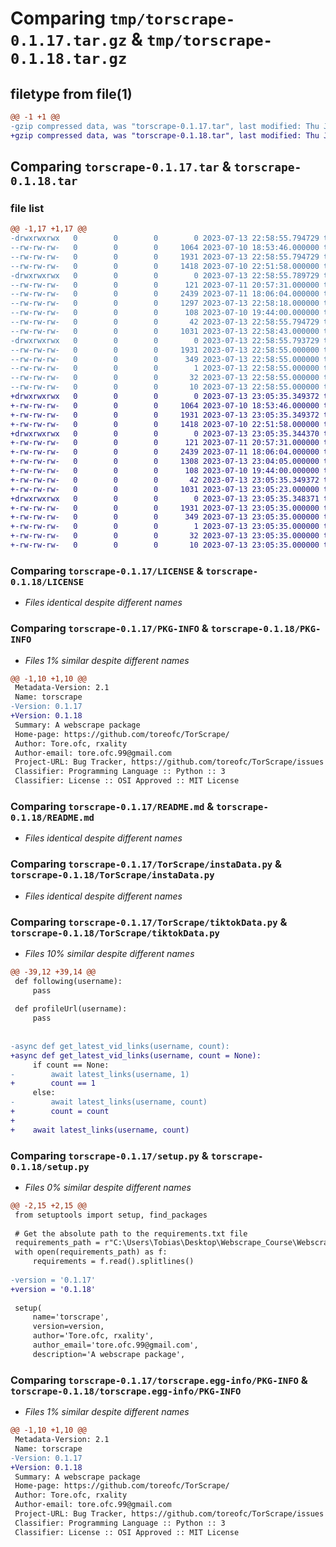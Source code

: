 # Comparing `tmp/torscrape-0.1.17.tar.gz` & `tmp/torscrape-0.1.18.tar.gz`

## filetype from file(1)

```diff
@@ -1 +1 @@
-gzip compressed data, was "torscrape-0.1.17.tar", last modified: Thu Jul 13 22:58:55 2023, max compression
+gzip compressed data, was "torscrape-0.1.18.tar", last modified: Thu Jul 13 23:05:35 2023, max compression
```

## Comparing `torscrape-0.1.17.tar` & `torscrape-0.1.18.tar`

### file list

```diff
@@ -1,17 +1,17 @@
-drwxrwxrwx   0        0        0        0 2023-07-13 22:58:55.794729 torscrape-0.1.17/
--rw-rw-rw-   0        0        0     1064 2023-07-10 18:53:46.000000 torscrape-0.1.17/LICENSE
--rw-rw-rw-   0        0        0     1931 2023-07-13 22:58:55.794729 torscrape-0.1.17/PKG-INFO
--rw-rw-rw-   0        0        0     1418 2023-07-10 22:51:58.000000 torscrape-0.1.17/README.md
-drwxrwxrwx   0        0        0        0 2023-07-13 22:58:55.789729 torscrape-0.1.17/TorScrape/
--rw-rw-rw-   0        0        0      121 2023-07-11 20:57:31.000000 torscrape-0.1.17/TorScrape/__init__.py
--rw-rw-rw-   0        0        0     2439 2023-07-11 18:06:04.000000 torscrape-0.1.17/TorScrape/instaData.py
--rw-rw-rw-   0        0        0     1297 2023-07-13 22:58:18.000000 torscrape-0.1.17/TorScrape/tiktokData.py
--rw-rw-rw-   0        0        0      108 2023-07-10 19:44:00.000000 torscrape-0.1.17/pyproject.toml
--rw-rw-rw-   0        0        0       42 2023-07-13 22:58:55.794729 torscrape-0.1.17/setup.cfg
--rw-rw-rw-   0        0        0     1031 2023-07-13 22:58:43.000000 torscrape-0.1.17/setup.py
-drwxrwxrwx   0        0        0        0 2023-07-13 22:58:55.793729 torscrape-0.1.17/torscrape.egg-info/
--rw-rw-rw-   0        0        0     1931 2023-07-13 22:58:55.000000 torscrape-0.1.17/torscrape.egg-info/PKG-INFO
--rw-rw-rw-   0        0        0      349 2023-07-13 22:58:55.000000 torscrape-0.1.17/torscrape.egg-info/SOURCES.txt
--rw-rw-rw-   0        0        0        1 2023-07-13 22:58:55.000000 torscrape-0.1.17/torscrape.egg-info/dependency_links.txt
--rw-rw-rw-   0        0        0       32 2023-07-13 22:58:55.000000 torscrape-0.1.17/torscrape.egg-info/requires.txt
--rw-rw-rw-   0        0        0       10 2023-07-13 22:58:55.000000 torscrape-0.1.17/torscrape.egg-info/top_level.txt
+drwxrwxrwx   0        0        0        0 2023-07-13 23:05:35.349372 torscrape-0.1.18/
+-rw-rw-rw-   0        0        0     1064 2023-07-10 18:53:46.000000 torscrape-0.1.18/LICENSE
+-rw-rw-rw-   0        0        0     1931 2023-07-13 23:05:35.349372 torscrape-0.1.18/PKG-INFO
+-rw-rw-rw-   0        0        0     1418 2023-07-10 22:51:58.000000 torscrape-0.1.18/README.md
+drwxrwxrwx   0        0        0        0 2023-07-13 23:05:35.344370 torscrape-0.1.18/TorScrape/
+-rw-rw-rw-   0        0        0      121 2023-07-11 20:57:31.000000 torscrape-0.1.18/TorScrape/__init__.py
+-rw-rw-rw-   0        0        0     2439 2023-07-11 18:06:04.000000 torscrape-0.1.18/TorScrape/instaData.py
+-rw-rw-rw-   0        0        0     1308 2023-07-13 23:04:05.000000 torscrape-0.1.18/TorScrape/tiktokData.py
+-rw-rw-rw-   0        0        0      108 2023-07-10 19:44:00.000000 torscrape-0.1.18/pyproject.toml
+-rw-rw-rw-   0        0        0       42 2023-07-13 23:05:35.349372 torscrape-0.1.18/setup.cfg
+-rw-rw-rw-   0        0        0     1031 2023-07-13 23:05:23.000000 torscrape-0.1.18/setup.py
+drwxrwxrwx   0        0        0        0 2023-07-13 23:05:35.348371 torscrape-0.1.18/torscrape.egg-info/
+-rw-rw-rw-   0        0        0     1931 2023-07-13 23:05:35.000000 torscrape-0.1.18/torscrape.egg-info/PKG-INFO
+-rw-rw-rw-   0        0        0      349 2023-07-13 23:05:35.000000 torscrape-0.1.18/torscrape.egg-info/SOURCES.txt
+-rw-rw-rw-   0        0        0        1 2023-07-13 23:05:35.000000 torscrape-0.1.18/torscrape.egg-info/dependency_links.txt
+-rw-rw-rw-   0        0        0       32 2023-07-13 23:05:35.000000 torscrape-0.1.18/torscrape.egg-info/requires.txt
+-rw-rw-rw-   0        0        0       10 2023-07-13 23:05:35.000000 torscrape-0.1.18/torscrape.egg-info/top_level.txt
```

### Comparing `torscrape-0.1.17/LICENSE` & `torscrape-0.1.18/LICENSE`

 * *Files identical despite different names*

### Comparing `torscrape-0.1.17/PKG-INFO` & `torscrape-0.1.18/PKG-INFO`

 * *Files 1% similar despite different names*

```diff
@@ -1,10 +1,10 @@
 Metadata-Version: 2.1
 Name: torscrape
-Version: 0.1.17
+Version: 0.1.18
 Summary: A webscrape package
 Home-page: https://github.com/toreofc/TorScrape/
 Author: Tore.ofc, rxality
 Author-email: tore.ofc.99@gmail.com
 Project-URL: Bug Tracker, https://github.com/toreofc/TorScrape/issues
 Classifier: Programming Language :: Python :: 3
 Classifier: License :: OSI Approved :: MIT License
```

### Comparing `torscrape-0.1.17/README.md` & `torscrape-0.1.18/README.md`

 * *Files identical despite different names*

### Comparing `torscrape-0.1.17/TorScrape/instaData.py` & `torscrape-0.1.18/TorScrape/instaData.py`

 * *Files identical despite different names*

### Comparing `torscrape-0.1.17/TorScrape/tiktokData.py` & `torscrape-0.1.18/TorScrape/tiktokData.py`

 * *Files 10% similar despite different names*

```diff
@@ -39,12 +39,14 @@
 def following(username):
     pass
 
 def profileUrl(username):
     pass
 
 
-async def get_latest_vid_links(username, count):
+async def get_latest_vid_links(username, count = None):
     if count == None:
-        await latest_links(username, 1)
+        count == 1
     else:
-        await latest_links(username, count)
+        count = count
+    
+    await latest_links(username, count)
```

### Comparing `torscrape-0.1.17/setup.py` & `torscrape-0.1.18/setup.py`

 * *Files 0% similar despite different names*

```diff
@@ -2,15 +2,15 @@
 from setuptools import setup, find_packages
 
 # Get the absolute path to the requirements.txt file
 requirements_path = r"C:\Users\Tobias\Desktop\Webscrape_Course\Webscrape Course\requirements.txt"
 with open(requirements_path) as f:
     requirements = f.read().splitlines()
 
-version = '0.1.17'
+version = '0.1.18'
 
 setup(
     name='torscrape',
     version=version,
     author='Tore.ofc, rxality',
     author_email='tore.ofc.99@gmail.com',
     description='A webscrape package',
```

### Comparing `torscrape-0.1.17/torscrape.egg-info/PKG-INFO` & `torscrape-0.1.18/torscrape.egg-info/PKG-INFO`

 * *Files 1% similar despite different names*

```diff
@@ -1,10 +1,10 @@
 Metadata-Version: 2.1
 Name: torscrape
-Version: 0.1.17
+Version: 0.1.18
 Summary: A webscrape package
 Home-page: https://github.com/toreofc/TorScrape/
 Author: Tore.ofc, rxality
 Author-email: tore.ofc.99@gmail.com
 Project-URL: Bug Tracker, https://github.com/toreofc/TorScrape/issues
 Classifier: Programming Language :: Python :: 3
 Classifier: License :: OSI Approved :: MIT License
```

